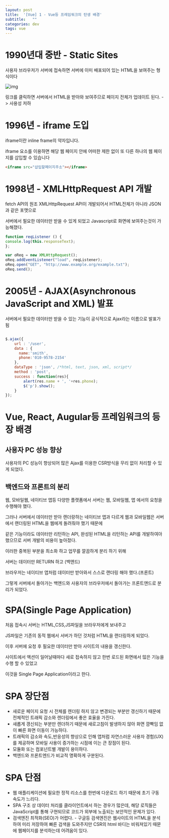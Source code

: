 ```yaml
---
layout: post
title:  '[Vue] 1 - Vue등 프레임워크의 탄생 배경'
subtitle:   ""
categories: dev
tags: vue
--- 
```

 



 # 1990년대 중반 - Static Sites

  사용자 브라우저가 서버에 접속하면 서버에 이미 배포되어 있는 HTML을 보여주는 형식이다

  ![img](https://chung10kr.github.io/assets/img/2022-01-28.png)

  링크를 클릭하면 서버에서 HTML을 받아와 보여주므로 페이지 전체가 업데이트 된다. -> 사용성 저하


  # 1996년 - iframe 도입

  iframe이란 inline frame의 약자입니다.

  iframe 요소를 이용하면 해당 웹 페이지 안에 어떠한 제한 없이 또 다른 하나의 웹 페이지를 삽입할 수 있습니다

  ```html
  <iframe src="삽입할페이지주소"></iframe>
  ```

  # 1998년 - XMLHttpRequest API 개발

  fetch API의 원조 XMLHttpRequest API이 개발되어서 HTML전체가 아니라 JSON과 같은 포맷으로

  서버에서 필요한 데이터만 받을 수 있게 되었고 Javascript로 화면에 보여주는것이 가능해졌다.

  ```javascript
function reqListener () {
  console.log(this.responseText);
};

var oReq = new XMLHttpRequest();
oReq.addEventListener("load", reqListener);
oReq.open("GET", "http://www.example.org/example.txt");
oReq.send();
  ```

# 2005년 - AJAX(Asynchronous JavaScript and XML) 발표

서버에서 필요한 데이터만 받을 수 있는 기능이 공식적으로 Ajax라는 이름으로 발표가 됨


```javascript

$.ajax({
    url : '/user',
    data : {
      name:'smith', 
      phone:'010-9578-2154'
    },
    dataType : 'json', /*html, text, json, xml, script*/
    method : 'post',
    success : function(res){
        alert(res.name + ', '+res.phone);
        $('p').show();
    }
});

```



# Vue, React, Augular등 프레임워크의 등장 배경


## 사용자 PC 성능 향상

사용자의 PC 성능이 향상되어 많은 Ajax를 이용한 CSR방식을 무리 없이 처리할 수 있게 되었다.

## 백엔드와 프론트의 분리

웹, 모바일웹, 네이티브 앱등 다양한 플랫폼에서 서버는 웹, 모바일웹, 앱 에서의 요청을 수행해야 했다.

그러나 서버에서 데이터만 받아 랜더랑하는 네이티브 앱과 다르게 웹과 모바일웹은 서버에서 랜더링된 HTML을 웹에게 돌려줘야 했기 때문에

같은 기능이라도 데이터만 리턴하는 API, 완성된 HTML을 리턴하는 API를 개발하여아 했으므로 서버 개발의 비용이 높아졌다.

이러한 중복된 부분을 최소화 하고 업무를 깔끔하게 분리 하기 위해

서버는 데이터만 RETURN 하고 (백앤드)

브라우저는 네이티브 앱처럼 데이터만 받아와서 스스로 랜더링 해야 했다.(프론트)

그렇게 서버에서 돌아가는 백엔드와 사용자의 브라우저에서 돌아가는 프론트앤드로 분리가 되었다.



# SPA(Single Page Application)

처음 접속시 서버는 HTML,CSS,JS파일을 브라우저에게 보내주고

JS파일은 기존의 동적 웹에서 서버가 하던 것처럼 HTML을 랜더링하게 되었다.

이후 서버에 요청 후 필요한 데이터만 받아 사이트의 내용을 갱신한다.

사이트에서 액션이 일어날때마다 새로 접속하지 않고 한번 로드된 화면에서 많은 기능을 수행 할 수 있었고

이것을 Single Page Application이라고 한다.

# SPA 장단점

- 새로운 페이지 요청 시 전체를 렌더링 하지 않고 변경되는 부분만 갱신하기 때문에 전체적인 트래픽 감소와 렌더링에서 좋은 효율을 가진다.
- 새롭게 갱신되는 부분만 렌더하기 때문에 새로고침이 발생하지 않아 화면 깜빡임 없이 빠른 화면 이동이 가능하다.
- 트래픽의 감소와 속도,반응성의 향상으로 인해 앱처럼 자연스러운 사용자 경험(UX)를 제공하며 모바일 사용이 증가하는 시점에 이는 큰 장점이 된다.
- 모듈화 또는 컴포넌트별 개발이 용이하다.
- 백엔드와 프론트엔드가 비교적 명확하게 구분된다.


# SPA 단점


- 웹 애플리케이션에 필요한 정적 리소스를 한번에 다운로드 하기 때문에 초기 구동 속도가 느리다.
- SPA 구조 상 데이터 처리를 클라이언트에서 하는 경우가 많은데, 해당 로직들은 JavaScript를 통해 구현되므로 코드가 외부에 노출되는 보안적인 문제가 있다.
- 검색엔진 최적화(SEO)가 어렵다. - 구글등 검색엔진은 웹사이트의 HTML을 분석하여 미리 저장하여 빠른 검색을 도와주지만 CSR의 html 바디는 비워져있기 때문에 웹페이지를 분석하는데 어려움이 있다.


 

